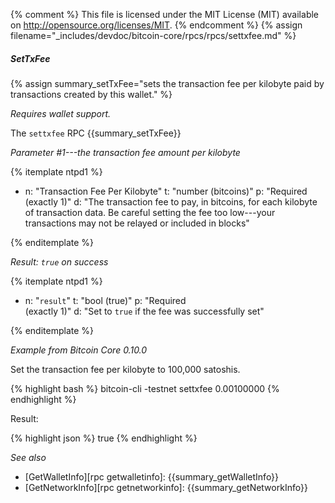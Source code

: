 {% comment %}
This file is licensed under the MIT License (MIT) available on
http://opensource.org/licenses/MIT.
{% endcomment %}
{% assign filename="_includes/devdoc/bitcoin-core/rpcs/rpcs/settxfee.md" %}

##### SetTxFee

{% assign summary_setTxFee="sets the transaction fee per kilobyte paid by transactions created by this wallet." %}

*Requires wallet support.*

The `settxfee` RPC {{summary_setTxFee}}

*Parameter #1---the transaction fee amount per kilobyte*

{% itemplate ntpd1 %}
- n: "Transaction Fee Per Kilobyte"
  t: "number (bitcoins)"
  p: "Required<br>(exactly 1)"
  d: "The transaction fee to pay, in bitcoins, for each kilobyte of transaction data.  Be careful setting the fee too low---your transactions may not be relayed or included in blocks"

{% enditemplate %}

*Result: `true` on success*

{% itemplate ntpd1 %}
- n: "`result`"
  t: "bool (true)"
  p: "Required<br>(exactly 1)"
  d: "Set to `true` if the fee was successfully set"

{% enditemplate %}

*Example from Bitcoin Core 0.10.0*

Set the transaction fee per kilobyte to 100,000 satoshis.

{% highlight bash %}
bitcoin-cli -testnet settxfee 0.00100000
{% endhighlight %}

Result:

{% highlight json %}
true
{% endhighlight %}

*See also*

* [GetWalletInfo][rpc getwalletinfo]: {{summary_getWalletInfo}}
* [GetNetworkInfo][rpc getnetworkinfo]: {{summary_getNetworkInfo}}

